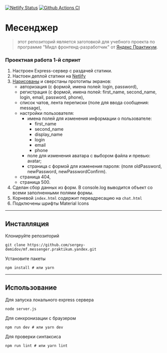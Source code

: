 [![Netlify Status](https://api.netlify.com/api/v1/badges/5b95fe70-0d95-4e20-9500-8a2fb6d556c2/deploy-status)](https://messenger42-praktikum-yandex.netlify.app/)
[![Github Actions CI](https://github.com/sergey-demidov/mf.messenger.praktikum.yandex/workflows/ci/badge.svg)](https://github.com/sergey-demidov/mf.messenger.praktikum.yandex/actions?query=workflow%3Aci)

# Месенджер 
> этот репозиторий является заготовкой для учебного проекта по программе 
> "Мидл фронтенд-разработчик" от [Яндекс Практикум](https://praktikum.yandex.ru/).


### Проектная работа 1-й спринт
1. Настроен Express-сервер с раздачей статики.
1. Настоен деплой статики на [Netlify](https://messenger42-praktikum-yandex.netlify.app/)
1. [Нарисованы](https://www.figma.com/file/jCefXmc3zICQxhhZP2GLOA/Chat?node-id=0%3A1) и сверстаны прототипы экранов:
   - авторизация (с формой, имена полей: login, password),
   - регистрация (с формой, имена полей: first_name, second_name, login, email, password, phone),
   - список чатов, лента переписки (поле для ввода сообщения: message),
   - настройки пользователя:
     - имена полей для изменения информации о пользователе: 
       - first_name 
       - second_name 
       - display_name
       - login
       - email
       - phone
     - поле для изменения аватара с выбором файла и превью: avatar;
     - страница с формой для изменения пароля: (поля oldPassword, newPassword, newPasswordConfirm).
   - страница 404,
   - страница 500.
1. Сделан сбор данных из форм. В console.log выводится объект со всеми заполненными полями формы.
1. Корневой `index.html` содержит переадресацию на `chat.html`
1. Подключены шрифты Material Icons

---
## Инсталляция
Клонируйте репозиторий
```shell script
git clone https://github.com/sergey-demidov/mf.messenger.praktikum.yandex.git
```
Установите пакеты
```shell script
npm install # или yarn
```
---
## Использование
Для запуска локального express сервера
```shell script
node server.js
```
Для синхронизации с браузером
```shell script
npm run dev # или yarn dev
```
Для проверки синтаксиса
```shell script
npm run lint # или yarn lint
```



